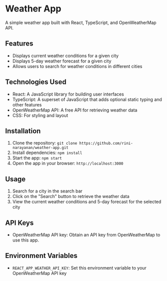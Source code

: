 # Weather App  
  
A simple weather app built with React, TypeScript, and OpenWeatherMap API.  
  
## Features  
  
* Displays current weather conditions for a given city  
* Displays 5-day weather forecast for a given city  
* Allows users to search for weather conditions in different cities  
  
## Technologies Used  
  
* React: A JavaScript library for building user interfaces  
* TypeScript: A superset of JavaScript that adds optional static typing and other features  
* OpenWeatherMap API: A free API for retrieving weather data  
* CSS: For styling and layout  
  
## Installation  
  
1. Clone the repository: `git clone https://github.com/rini-narayanan/weather-app.git`  
2. Install dependencies: `npm install`  
3. Start the app: `npm start` 
4. Open the app in your browser: `http://localhost:3000`  
  
## Usage  
  
1. Search for a city in the search bar  
2. Click on the "Search" button to retrieve the weather data  
3. View the current weather conditions and 5-day forecast for the selected city  
  
## API Keys  
  
* OpenWeatherMap API key: Obtain an API key from OpenWeatherMap to use this app. 
  
## Environment Variables  
  
* `REACT_APP_WEATHER_API_KEY`: Set this environment variable to your OpenWeatherMap API key  
